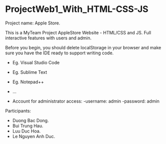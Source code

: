 # ProjectWeb1_With_HTML-CSS-JS
Project name: Apple Store.

This is a MyTeam Project AppleStore Website - HTML/CSS and JS. 
Full interactive features with users and admin.

Before you begin, you should delete localStorage in your browser 
and make sure you have the IDE ready to support writing code.

* Eg. Visual Studio Code
* Eg. Sublime Text
* Eg. Notepad++
* ...

* Account for administrator access:
  -username: admin
  -password: admin


Participants:
- Duong Bac Dong.
- Bui Trung Hau.
- Luu Duc Hoa.
- Le Nguyen Anh Duc.
